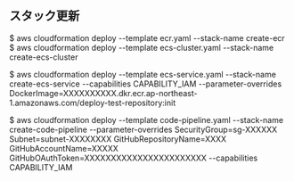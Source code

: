 ## スタック更新
$ aws cloudformation deploy --template ecr.yaml --stack-name create-ecr
$ aws cloudformation deploy --template ecs-cluster.yaml --stack-name create-ecs-cluster

$ aws cloudformation deploy --template ecs-service.yaml --stack-name create-ecs-service --capabilities CAPABILITY_IAM --parameter-overrides DockerImage=XXXXXXXXXX.dkr.ecr.ap-northeast-1.amazonaws.com/deploy-test-repository:init

$ aws cloudformation deploy --template code-pipeline.yaml --stack-name create-code-pipeline --parameter-overrides SecurityGroup=sg-XXXXXX Subnet=subnet-XXXXXXXX GitHubRepositoryName=XXXX GitHubAccountName=XXXXX GitHubOAuthToken=XXXXXXXXXXXXXXXXXXXXXXX --capabilities CAPABILITY_IAM
